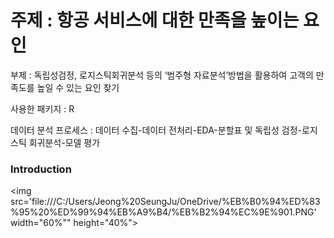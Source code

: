 # 주제 : 항공 서비스에 대한 만족을 높이는 요인

부제 : 독립성검정, 로지스틱회귀분석 등의 ‘범주형 자료분석’방법을 활용하여 고객의 만족도를 높일 수 있는 요인 찾기

사용한 패키지 : R

데이터 분석 프로세스 : 데이터 수집-데이터 전처리-EDA-분할표 및 독립성 검정-로지스틱 회귀분석-모델 평가
### Introduction
<img src='file:///C:/Users/Jeong%20SeungJu/OneDrive/%EB%B0%94%ED%83%95%20%ED%99%94%EB%A9%B4/%EB%B2%94%EC%9E%901.PNG' width="60%"" height="40%"> 
